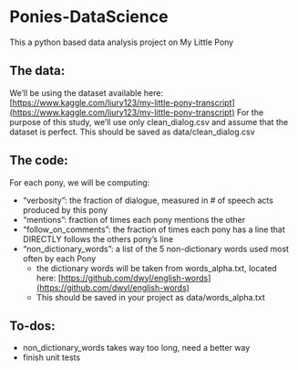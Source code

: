 # Ponies-DataScience
This a python based data analysis project on My Little Pony
## The data:
We’ll be using the dataset available here: [https://www.kaggle.com/liury123/my-little-pony-transcript](https://www.kaggle.com/liury123/my-little-pony-transcript)
For the purpose of this study, we’ll use only clean_dialog.csv and assume that the dataset is perfect. This should be saved as data/clean_dialog.csv
## The code:
For each pony, we will be computing:
- “verbosity”: the fraction of dialogue, measured in # of speech acts produced by this pony
- “mentions”: fraction of times each pony mentions the other
- “follow_on_comments”: the fraction of times each pony has a line that DIRECTLY follows the
others pony’s line
- “non_dictionary_words”: a list of the 5 non-dictionary words used most often by each Pony
  - the dictionary words will be taken from  words_alpha.txt, located here:
[https://github.com/dwyl/english-words](https://github.com/dwyl/english-words)
  - This should be saved in your project as data/words_alpha.txt
## To-dos:
  - non_dictionary_words takes way too long, need a better way
  - finish unit tests
